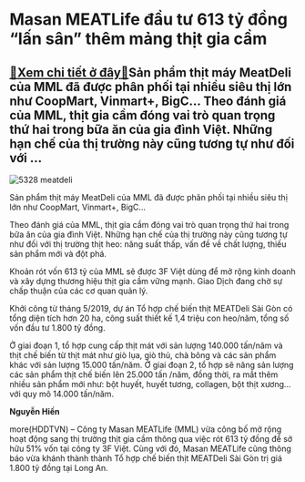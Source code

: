 Masan MEATLife đầu tư 613 tỷ đồng “lấn sân” thêm mảng thịt gia cầm
==================================================================

[:gift:Xem chi tiết ở đây:gift:](https://hddtvn.com/masan-meatlife-dau-tu-613-ty-dong-lan-san-them-mang-thit-gia-cam/)Sản phẩm thịt máy MeatDeli của MML đã được phân phối tại nhiều siêu thị lớn như CoopMart, Vinmart+, BigC… Theo đánh giá của MML, thịt gia cầm đóng vai trò quan trọng thứ hai trong bữa ăn của gia đình Việt. Những hạn chế của thị trường này cũng tương tự như đối với …
--------------------------------------------------------------------------------------------------------------------------------------------------------------------------------------------------------------------------------------------------------------------------





![5328 meatdeli](https://hddtvn.com/wp-content/uploads/2021/01/5328_meatdeli.jpg "Sản phẩm thịt máy MeatDeli của Masan ")


Sản phẩm thịt máy MeatDeli của MML đã được phân phối tại nhiều siêu thị lớn như CoopMart, Vinmart+, BigC…



Theo đánh giá của MML, thịt gia cầm đóng vai trò quan trọng thứ hai trong bữa ăn của gia đình Việt. Những hạn chế của thị trường này cũng tương tự như đối với thị trường thịt heo: năng suất thấp, vấn đề về chất lượng, thiếu sản phẩm mới và đột phá.


Khoản rót vốn 613 tỷ của MML sẽ được 3F Việt dùng để mở rộng kinh doanh và xây dựng thương hiệu thịt gia cầm vững mạnh. Giao Dịch đang chờ sự chấp thuận của các cơ quan quản lý.


Khởi công từ tháng 5/2019, dự án Tổ hợp chế biến thịt MEATDeli Sài Gòn có tổng diện tích hơn 20 ha, công suất thiết kế 1,4 triệu con heo/năm, tổng số vốn đầu tư 1.800 tỷ đồng.


Ở giai đoạn 1, tổ hợp cung cấp thịt mát với sản lượng 140.000 tấn/năm và thịt chế biến từ thịt mát như giò lụa, giò thủ, chà bông và các sản phẩm khác với sản lượng 15.000 tấn/năm. Ở giai đoạn 2, tổ hợp sẽ nâng sản lượng các sản phẩm thịt chế biến lên 25.000 tấn /năm, đồng thời, ra mắt thêm nhiều sản phẩm mới như: bột huyết, huyết tương, collagen, bột thịt xương… với quy mô 14.000 tấn/năm.




**Nguyễn Hiền**



more(HDDTVN) – Công ty Masan MEATLife (MML) vừa công bố mở rộng hoạt động sang thị trường thịt gia cầm thông qua việc rót 613 tỷ đồng để sở hữu 51% vốn tại công ty 3F Việt. Cùng với đó, Masan MEATLife cũng thông báo vừa khánh thành thành Tổ hợp chế biến thịt MEATDeli Sài Gòn trị giá 1.800 tỷ đồng tại Long An.

